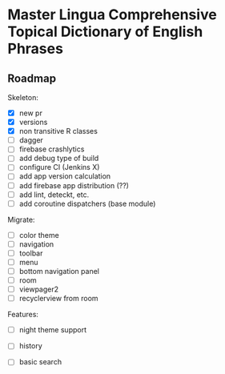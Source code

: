# Master Lingua Comprehensive Topical Dictionary of English Phrases

## Roadmap

Skeleton:
- [x] new pr
- [x] versions
- [x] non transitive R classes
- [ ] dagger
- [ ] firebase crashlytics
- [ ] add debug type of build
- [ ] configure CI (Jenkins X)
- [ ] add app version calculation
- [ ] add firebase app distribution (??)
- [ ] add lint, deteckt, etc.
- [ ] add coroutine dispatchers (base module)

Migrate:
- [ ] color theme
- [ ] navigation
- [ ] toolbar
- [ ] menu
- [ ] bottom navigation panel
- [ ] room
- [ ] viewpager2
- [ ] recyclerview from room

Features:
- [ ] night theme support
- [ ] history
- [ ] basic search

